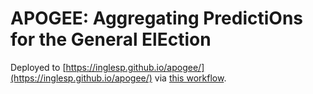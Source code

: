 # APOGEE: Aggregating PredictiOns for the General ElEction

Deployed to [https://inglesp.github.io/apogee/](https://inglesp.github.io/apogee/)
via [this workflow](https://github.com/inglesp/apogee/blob/main/.github/workflows/static.yml).
